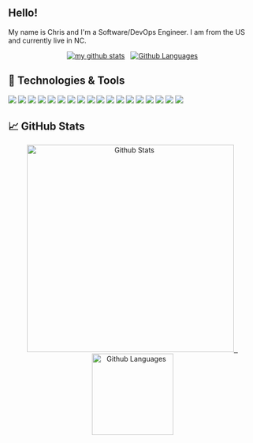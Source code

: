 ## Hello!
My name is Chris and I'm a Software/DevOps Engineer. I am from the US and currently live in NC.

<!-- Profile info -->
<a align="center">
    <p align="center">
      <a href="https://github.com/chris102994"><img src="https://gpvc.arturio.dev/chris102994" alt="my github stats"/></a>
      &nbsp;
      <a href="https://chris102994.github.io/containers/"><img src="https://img.shields.io/badge/Status-Docker%20CI-brightgreen" alt="Github Languages"></a>
    </p>
</a>

## 🔧 Technologies & Tools

![](https://img.shields.io/badge/OS-Linux-informational?style=flat&logo=linux&logoColor=white&color=70a5fd)
![](https://img.shields.io/badge/OS-Windows-informational?style=flat&logo=windows&logoColor=white&color=70a5fd)
![](https://img.shields.io/badge/Shell-Bash-informational?style=flat&logo=gnu-bash&logoColor=white&color=70a5fd)
![](https://img.shields.io/badge/Code-C++-informational?style=flat&logo=c%2B%2B&logoColor=white&color=70a5fd)
![](https://img.shields.io/badge/Code-Java-informational?style=flat&logo=java&logoColor=white&color=70a5fd)
![](https://img.shields.io/badge/Code-Python-informational?style=flat&logo=python&logoColor=white&color=70a5fd)
![](https://img.shields.io/badge/Build-Ant-informational?style=flat&logo=apache-ant&logoColor=white&color=70a5fd)
![](https://img.shields.io/badge/Build-CMake-informational?style=flat&logo=cmake&logoColor=white&color=70a5fd)
![](https://img.shields.io/badge/Build-Gradle-informational?style=flat&logo=gradle&logoColor=white&color=70a5fd)
![](https://img.shields.io/badge/Build-Maven-informational?style=flat&logo=apache-maven&logoColor=white&color=70a5fd)
![](https://img.shields.io/badge/CI/CD-Jenkins-informational?style=flat&logo=jenkins&logoColor=white&color=70a5fd)
![](https://img.shields.io/badge/CI/CD-Travis_CI-informational?style=flat&logo=travis-ci&logoColor=white&color=70a5fd)
![](https://img.shields.io/badge/Editor-IntelliJ_IDEA-informational?style=flat&logo=intellij-idea&logoColor=white&color=70a5fd)
![](https://img.shields.io/badge/Editor-PyCharm-informational?style=flat&logo=pycharm&logoColor=white&color=70a5fd)
![](https://img.shields.io/badge/VCS-Git-informational?style=flat&logo=git&logoColor=white&color=70a5fd)
![](https://img.shields.io/badge/VCS-Subversion-informational?style=flat&logo=Subversion&logoColor=white&color=70a5fd)
![](https://img.shields.io/badge/Tools-Docker-informational?style=flat&logo=docker&logoColor=white&color=70a5fd)
![](https://img.shields.io/badge/Tools-Kubernetes-informational?style=flat&logo=kubernetes&logoColor=white&color=70a5fd)

## &#x1f4c8; GitHub Stats
<!-- Status Codes -->
<a align="center" href="https://github.com/chris102994">
    <p align="center">
      <img src="https://github-readme-stats.vercel.app/api?username=chris102994&show_icons=true&theme=tokyonight" alt="Github Stats" width="420"/>
      &nbsp;
      <img src="https://github-readme-stats.vercel.app/api/top-langs/?username=chris102994&layout=compact&theme=tokyonight&hide=html,css" alt="Github Languages" height="165">
    </p>
</a>
